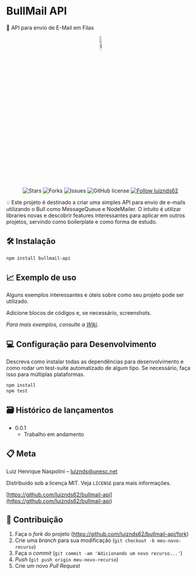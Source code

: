 # BullMail API

📜 API para envio de E-Mail em Filas

<p align="center">
<img style="width: 10%" src="https://www.flaticon.com/svg/vstatic/svg/893/893247.svg?token=exp=1612279235~hmac=b2e5bbc8c01641ffebd4c9469ce4bccd" alt="Logo" border="0">
</p>

<p align="center">     
   <img alt="Stars" src="https://img.shields.io/github/stars/luiznds62/bullmail-api" />

   <img alt="Forks" src="https://img.shields.io/github/forks/luiznds62/bullmail-api" />

   <img alt="Issues" src="https://img.shields.io/github/issues/luiznds62/bullmail-api" />

   <img alt="GitHub license" src="https://img.shields.io/github/license/luiznds62/readme-model?color=4A90E2&label=LICENSE&logo=3C424B&logoColor=3C424B" />

  <a href="https://github.com/luiznds62">
    <img alt="Follow luiznds62" src="https://img.shields.io/static/v1?label=Follow&message=luiznds62" />
  </a>
</p>

💡 Este projeto é destinado a criar uma simples API para envio de e-mails utilizando o Bull como MessageQueue e NodeMailer. O intuito é utilizar libraries novas e descobrir features interessantes para aplicar em outros projetos, servindo como boilerplate e como forma de estudo.

## 🛠 Instalação

```sh
npm install bullmail-api
```

## 📈 Exemplo de uso

Alguns exemplos interessantes e úteis sobre como seu projeto pode ser utilizado.

Adicione blocos de códigos e, se necessário, screenshots.

_Para mais exemplos, consulte a [Wiki](wiki)._ 

## 💻 Configuração para Desenvolvimento

Descreva como instalar todas as dependências para desenvolvimento e como rodar um test-suite automatizado de algum tipo. Se necessário, faça isso para múltiplas plataformas.

```sh
npm install
npm test
```

## 🗃 Histórico de lançamentos

* 0.0.1
    * Trabalho em andamento

## 📋 Meta

Luiz Henrique Naspolini – luiznds@unesc.net

Distribuído sob a licença MIT. Veja `LICENSE` para mais informações.

[https://github.com/luiznds62/bullmail-api](https://github.com/luiznds62/bullmail-api)

## 🚀 Contribuição

1. Faça o _fork_ do projeto (<https://github.com/luiznds62/bullmail-api/fork>)
2. Crie uma _branch_ para sua modificação (`git checkout -b meu-novo-recurso`)
3. Faça o _commit_ (`git commit -am 'Adicionando um novo recurso...'`)
4. _Push_ (`git push origin meu-novo-recurso`)
5. Crie um novo _Pull Request_